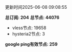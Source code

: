 更新时间2025-06-08 09:08:55

**总订阅: 204**
**总节点: 44076**
- vless节点: 19658
- hysteria2节点: 3

**google ping有效节点: 259**

